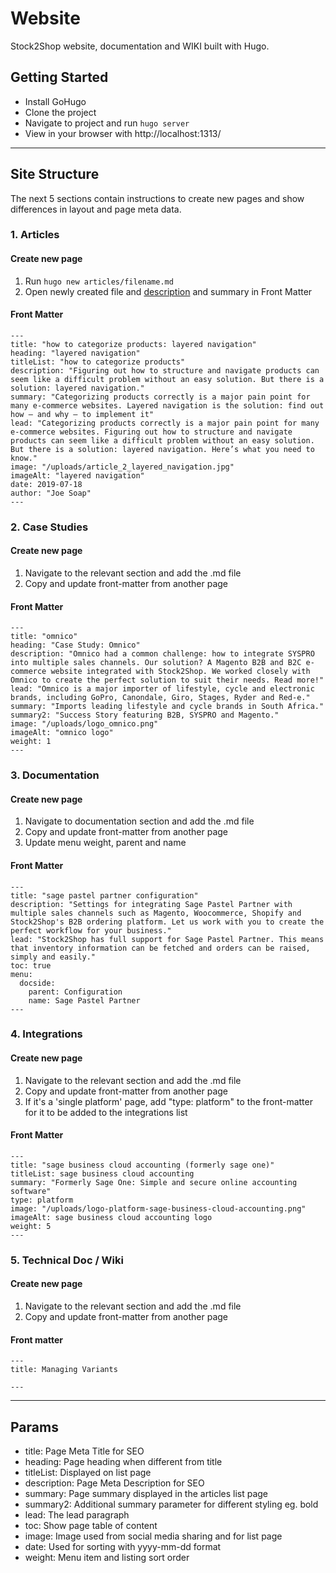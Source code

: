 # Website

Stock2Shop website, documentation and WIKI built with Hugo.

## Getting Started

- Install GoHugo
- Clone the project
- Navigate to project and run ```hugo server```
- View in your browser with http://localhost:1313/

---

## Site Structure
The next 5 sections contain instructions to create new pages and show differences in layout and page meta data.  

### 1. Articles

#### Create new page
1. Run ```hugo new articles/filename.md```
2. Open newly created file and [description](#key-terms) and summary in Front Matter

#### Front Matter
```
---
title: "how to categorize products: layered navigation"
heading: "layered navigation"
titleList: "how to categorize products"
description: "Figuring out how to structure and navigate products can seem like a difficult problem without an easy solution. But there is a solution: layered navigation."
summary: "Categorizing products correctly is a major pain point for many e-commerce websites. Layered navigation is the solution: find out how – and why – to implement it"
lead: "Categorizing products correctly is a major pain point for many e-commerce websites. Figuring out how to structure and navigate products can seem like a difficult problem without an easy solution. But there is a solution: layered navigation. Here’s what you need to know."
image: "/uploads/article_2_layered_navigation.jpg"
imageAlt: "layered navigation"
date: 2019-07-18
author: "Joe Soap"
---
```

### 2. Case Studies

#### Create new page
1. Navigate to the relevant section and add the .md file
2. Copy and update front-matter from another page

#### Front Matter
```
---
title: "omnico"
heading: "Case Study: Omnico"
description: "Omnico had a common challenge: how to integrate SYSPRO into multiple sales channels. Our solution? A Magento B2B and B2C e-commerce website integrated with Stock2Shop. We worked closely with Omnico to create the perfect solution to suit their needs. Read more!"
lead: "Omnico is a major importer of lifestyle, cycle and electronic brands, including GoPro, Canondale, Giro, Stages, Ryder and Red-e."
summary: "Imports leading lifestyle and cycle brands in South Africa."
summary2: "Success Story featuring B2B, SYSPRO and Magento."
image: "/uploads/logo_omnico.png"
imageAlt: "omnico logo"
weight: 1
---
```

### 3. Documentation

#### Create new page
1. Navigate to documentation section and add the .md file
2. Copy and update front-matter from another page
3. Update menu weight, parent and name

#### Front Matter
```
---
title: "sage pastel partner configuration"
description: "Settings for integrating Sage Pastel Partner with multiple sales channels such as Magento, Woocommerce, Shopify and Stock2Shop's B2B ordering platform. Let us work with you to create the perfect workflow for your business."
lead: "Stock2Shop has full support for Sage Pastel Partner. This means that inventory information can be fetched and orders can be raised, simply and easily."
toc: true
menu:
  docside:
    parent: Configuration
    name: Sage Pastel Partner
---
```

### 4. Integrations

#### Create new page
1. Navigate to the relevant section and add the .md file
2. Copy and update front-matter from another page
3. If it's a 'single platform' page, add "type: platform" to the front-matter for it to be added to the integrations list

#### Front Matter
```
---
title: "sage business cloud accounting (formerly sage one)"
titleList: sage business cloud accounting
summary: "Formerly Sage One: Simple and secure online accounting software"
type: platform
image: "/uploads/logo-platform-sage-business-cloud-accounting.png"
imageAlt: sage business cloud accounting logo
weight: 5
---
```

### 5. Technical Doc / Wiki

#### Create new page
1. Navigate to the relevant section and add the .md file
2. Copy and update front-matter from another page
#### Front matter
```
---
title: Managing Variants

---
```

---

## Params
- title: Page Meta Title for SEO
- heading: Page heading when different from title
- titleList: Displayed on list page 
- description: Page Meta Description for SEO
- summary: Page summary displayed in the articles list page
- summary2: Additional summary parameter for different styling eg. bold 
- lead: The lead paragraph
- toc: Show page table of content
- image: Image used from social media sharing and for list page
- date: Used for sorting with yyyy-mm-dd format
- weight: Menu item and listing sort order